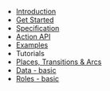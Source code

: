 * [Introduction](/)
* [Get Started](get_started.md)
* [Specification](specification.md)
* [Action API](actions.md)
* [Examples](examples.md)
* Tutorials
* [Places, Transitions & Arcs](tutorials/plases_transitions_arcs.md)
* [Data - basic](tutorials/data-basic.md)
* [Roles - basic](tutorials/roles-basic.md)
<!-- * [Extensions](extensions.md)
* [Cookbook](cookbook.md) -->